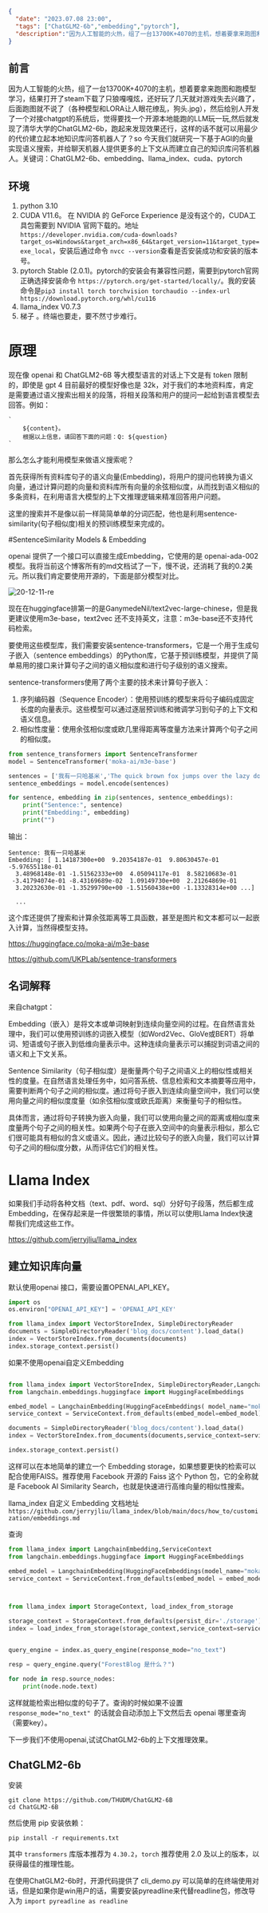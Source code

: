 ```json
{
  "date": "2023.07.08 23:00",
  "tags": ["ChatGLM2-6b","embedding","pytorch"],
  "description":"因为人工智能的火热，组了一台13700K+4070的主机，想着要拿来跑图和跑模型学习，结果打开了steam下载了只狼嘎嘎炫，还好玩了几天就对游戏失去兴趣了，后面跑图就不说了（各种模型和LORA让人眼花缭乱，狗头.jpg），然后给别人开发了一个对接chatgpt的系统后，觉得要找一个开源本地能跑的LLM玩一玩,然后就发现了清华大学的ChatGLM2-6b，跑起来发现效果还行，这样的话不就可以用最少的代价建立起本地知识库问答机器人了？so 今天我们就研究一下基于AGI的向量实现语义搜索，并给聊天机器人提供更多的上下文从而建立自己的知识库问答机器人。关键词：ChatGLM2-6b、embedding、llama_index、cuda、pytorch"
}
```



## 前言

因为人工智能的火热，组了一台13700K+4070的主机，想着要拿来跑图和跑模型学习，结果打开了steam下载了只狼嘎嘎炫，还好玩了几天就对游戏失去兴趣了，后面跑图就不说了（各种模型和LORA让人眼花缭乱，狗头.jpg），然后给别人开发了一个对接chatgpt的系统后，觉得要找一个开源本地能跑的LLM玩一玩,然后就发现了清华大学的ChatGLM2-6b，跑起来发现效果还行，这样的话不就可以用最少的代价建立起本地知识库问答机器人了？so 今天我们就研究一下基于AGI的向量实现语义搜索，并给聊天机器人提供更多的上下文从而建立自己的知识库问答机器人。关键词：ChatGLM2-6b、embedding、llama_index、cuda、pytorch

## 环境

1. python 3.10
2. CUDA  V11.6。 在 NVIDIA 的 GeForce Experience 是没有这个的，CUDA工具包需要到 NVIDIA 官网下载的。地址 `https://developer.nvidia.com/cuda-downloads?target_os=Windows&target_arch=x86_64&target_version=11&target_type=exe_local`，安装后通过命令 `nvcc --version`查看是否安装成功和安装的版本号。
3. pytorch Stable (2.0.1)。pytorch的安装会有兼容性问题，需要到pytorch官网正确选择安装命令 `https://pytorch.org/get-started/locally/`。我的安装命令是`pip3 install torch torchvision torchaudio --index-url https://download.pytorch.org/whl/cu116`
4. llama_index V0.7.3
5. 梯子 。终端也要走，要不然寸步难行。

# 原理



现在像 openai 和 ChatGLM2-6B 等大模型语言的对话上下文是有 token 限制的，即使是 gpt 4 目前最好的模型好像也是 32k，对于我们的本地资料库，肯定是需要通过语义搜索出相关的段落，将相关段落和用户的提问一起给到语言模型去回答。例如：

```
`
	${content}。
	根据以上信息，请回答下面的问题：Q: ${question}
`
```

那么怎么才能利用模型来做语义搜索呢？

首先获得所有资料库句子的语义向量(Embedding)，将用户的提问也转换为语义向量，通过计算问题的向量和资料库所有向量的余弦相似度，从而找到语义相似的多条资料，在利用语言大模型的上下文推理逻辑来精准回答用户问题。

这里的搜索并不是像以前一样简简单单的分词匹配，他也是利用sentence-similarity(句子相似度)相关的预训练模型来完成的。

#SentenceSimilarity Models & Embedding

openai 提供了一个接口可以直接生成Embedding，它使用的是 openai-ada-002 模型。我将当前这个博客所有的md文档试了一下，慢不说，还消耗了我的0.2美元。所以我们肯定要使用开源的，下面是部分模型对比。

![20-12-11-re](./images/ai-models.png)



现在在huggingface排第一的是GanymedeNil/text2vec-large-chinese，但是我更建议使用m3e-base，text2vec 还不支持英文，注意：m3e-base还不支持代码检索。

要使用这些模型库，我们需要安装sentence-transformers，它是一个用于生成句子嵌入（sentence embeddings）的Python库，它基于预训练模型，并提供了简单易用的接口来计算句子之间的语义相似度和进行句子级别的语义搜索。

sentence-transformers使用了两个主要的技术来计算句子嵌入：

1. 序列编码器（Sequence Encoder）：使用预训练的模型来将句子编码成固定长度的向量表示。这些模型可以通过逐层预训练和微调学习到句子的上下文和语义信息。
2. 相似性度量：使用余弦相似度或欧几里得距离等度量方法来计算两个句子之间的相似度。

```python
from sentence_transformers import SentenceTransformer
model = SentenceTransformer('moka-ai/m3e-base')

sentences = ['我有一只哈基米','The quick brown fox jumps over the lazy dog.']
sentence_embeddings = model.encode(sentences)

for sentence, embedding in zip(sentences, sentence_embeddings):
    print("Sentence:", sentence)
    print("Embedding:", embedding)
    print("")
```

输出：

```shell
Sentence: 我有一只哈基米
Embedding: [ 1.14187300e+00  9.20354187e-01  9.80630457e-01 -5.97655118e-01
  3.48968148e-01 -1.51562333e+00  4.05094117e-01  8.58210683e-01
 -3.41794074e-01 -8.43169689e-02  1.09149730e+00  2.21264869e-01
  3.20232630e-01 -1.35299790e+00 -1.51560438e+00 -1.13328314e+00 ...]
  
  ...
```

这个库还提供了搜索和计算余弦距离等工具函数，甚至是图片和文本都可以一起嵌入计算，当然得模型支持。

https://huggingface.co/moka-ai/m3e-base

https://github.com/UKPLab/sentence-transformers

## 名词解释

来自chatgpt：

Embedding（嵌入）是将文本或单词映射到连续向量空间的过程。在自然语言处理中，我们可以使用预训练的词嵌入模型（如Word2Vec、GloVe或BERT）将单词、短语或句子嵌入到低维向量表示中。这种连续向量表示可以捕捉到词语之间的语义和上下文关系。


Sentence Similarity（句子相似度）是衡量两个句子之间语义上的相似性或相关性的度量。在自然语言处理任务中，如问答系统、信息检索和文本摘要等应用中，需要判断两个句子之间的相似度。通过将句子嵌入到连续向量空间中，我们可以使用向量之间的相似度度量（如余弦相似度或欧氏距离）来衡量句子的相似性。


具体而言，通过将句子转换为嵌入向量，我们可以使用向量之间的距离或相似度来度量两个句子之间的相关性。如果两个句子在嵌入空间中的向量表示相似，那么它们很可能具有相似的含义或语义。因此，通过比较句子的嵌入向量，我们可以计算句子之间的相似度分数，从而评估它们的相关性。

# Llama Index

如果我们手动将各种文档（text、pdf、word、sql）分好句子段落，然后都生成Embedding，在保存起来是一件很繁琐的事情，所以可以使用Llama Index快速帮我们完成这些工作。

https://github.com/jerryjliu/llama_index




## 建立知识库向量


默认使用openai 接口，需要设置OPENAI_API_KEY。

```python
import os
os.environ["OPENAI_API_KEY"] = 'OPENAI_API_KEY'

from llama_index import VectorStoreIndex, SimpleDirectoryReader
documents = SimpleDirectoryReader('blog_docs/content').load_data()
index = VectorStoreIndex.from_documents(documents)
index.storage_context.persist()
```

如果不使用openai自定义Embedding

```python

from llama_index import VectorStoreIndex, SimpleDirectoryReader,LangchainEmbedding,ServiceContext
from langchain.embeddings.huggingface import HuggingFaceEmbeddings

embed_model = LangchainEmbedding(HuggingFaceEmbeddings( model_name="moka-ai/m3e-base"))
service_context = ServiceContext.from_defaults(embed_model=embed_model)

documents = SimpleDirectoryReader('blog_docs/content').load_data()
index = VectorStoreIndex.from_documents(documents,service_context=service_context,)

index.storage_context.persist()

```
这样可以在本地简单的建立一个 Embedding storage，如果想要更快的检索可以配合使用FAISS。推荐使用 Facebook 开源的 Faiss 这个 Python 包，它的全称就是 Facebook AI Similarity Search，也就是快速进行高维向量的相似性搜索。



llama_index 自定义 Embedding 文档地址 `https://github.com/jerryjliu/llama_index/blob/main/docs/how_to/customization/embeddings.md`

查询
```python
from llama_index import LangchainEmbedding,ServiceContext
from langchain.embeddings.huggingface import HuggingFaceEmbeddings

embed_model = LangchainEmbedding(HuggingFaceEmbeddings(model_name="moka-ai/m3e-base"))
service_context = ServiceContext.from_defaults(embed_model = embed_model)



from llama_index import StorageContext, load_index_from_storage

storage_context = StorageContext.from_defaults(persist_dir='./storage')
index = load_index_from_storage(storage_context,service_context=service_context)


query_engine = index.as_query_engine(response_mode="no_text")

resp = query_engine.query("ForestBlog 是什么？")

for node in resp.source_nodes:
    print(node.node.text)

```

这样就能检索出相似度的句子了。查询的时候如果不设置 `response_mode="no_text" `的话就会自动添加上下文然后去 openai 哪里查询（需要key）。

下一步我们不使用openai,试试ChatGLM2-6b的上下文推理效果。

## ChatGLM2-6b

安装

```
git clone https://github.com/THUDM/ChatGLM2-6B
cd ChatGLM2-6B
```

然后使用 pip 安装依赖：

```
pip install -r requirements.txt
```

其中 `transformers` 库版本推荐为 `4.30.2`，`torch` 推荐使用 2.0 及以上的版本，以获得最佳的推理性能。



在使用ChatGLM2-6b时，开源代码提供了 cli_demo.py 可以简单的在终端使用对话，但是如果你是win用户的话，需要安装pyreadline来代替readline包，修改导入为 `import pyreadline as readline`